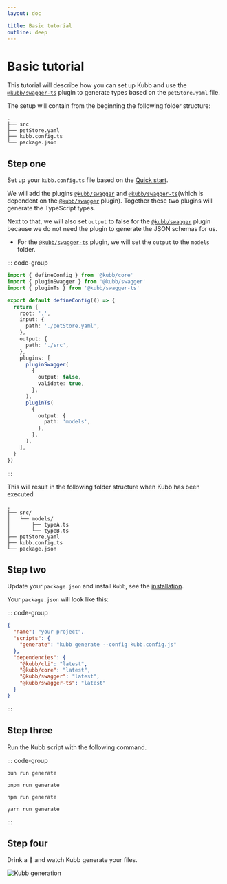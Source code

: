 ```yaml
---
layout: doc

title: Basic tutorial
outline: deep
---
```


# Basic tutorial

This tutorial will describe how you can set up Kubb and use the [`@kubb/swagger-ts`](/plugins/swagger-ts/) plugin to generate types based on the `petStore.yaml` file.

The setup will contain from the beginning the following folder structure:

```
.
├── src
├── petStore.yaml
├── kubb.config.ts
└── package.json
```

## Step one

Set up your `kubb.config.ts` file based on the [Quick start](/guide/quick-start).

We will add the plugins [`@kubb/swagger`](/plugins/swagger) and [`@kubb/swagger-ts`](/plugins/swagger-ts)(which is dependent on the [`@kubb/swagger`](/plugins/swagger) plugin). Together these two plugins will generate the TypeScript types.

Next to that, we will also set `output` to false for the [`@kubb/swagger`](/plugins/swagger) plugin because we do not need the plugin to generate the JSON schemas for us.

- For the [`@kubb/swagger-ts`](/plugins/swagger-ts/) plugin, we will set the `output` to the `models` folder.

::: code-group

```typescript twoslash [kubb.config.ts]
import { defineConfig } from '@kubb/core'
import { pluginSwagger } from '@kubb/swagger'
import { pluginTs } from '@kubb/swagger-ts'

export default defineConfig(() => {
  return {
    root: '.',
    input: {
      path: './petStore.yaml',
    },
    output: {
      path: './src',
    },
    plugins: [
      pluginSwagger(
        {
          output: false,
          validate: true,
        },
      ),
      pluginTs(
        {
          output: {
            path: 'models',
          },
        },
      ),
    ],
  }
})
```

:::

This will result in the following folder structure when Kubb has been executed

```
.
├── src/
│   └── models/
│       ├── typeA.ts
│       └── typeB.ts
├── petStore.yaml
├── kubb.config.ts
└── package.json
```

## Step two

Update your `package.json` and install `Kubb`, see the [installation](/guide/installation).

Your `package.json` will look like this:

::: code-group

```json twoslash [package.json]
{
  "name": "your project",
  "scripts": {
    "generate": "kubb generate --config kubb.config.js"
  },
  "dependencies": {
    "@kubb/cli": "latest",
    "@kubb/core": "latest",
    "@kubb/swagger": "latest",
    "@kubb/swagger-ts": "latest"
  }
}
```

:::

## Step three

Run the Kubb script with the following command.

::: code-group

```shell [bun <img src="/feature/bun.svg"/>]
bun run generate
```

```shell [pnpm <img src="/feature/pnpm.svg"/>]
pnpm run generate
```

```shell [npm <img src="/feature/npm.svg"/>]
npm run generate
```

```shell [yarn <img src="/feature/yarn.svg"/>]
yarn run generate
```

:::

## Step four

Drink a 🍺 and watch Kubb generate your files.

<img src="/kubb-generate.gif" style="{ display: 'inline' }" alt="Kubb generation" />
